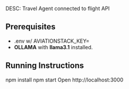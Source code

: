 DESC: Travel Agent connected to flight API
## Prerequisites
- .env w/ AVIATIONSTACK_KEY=
- **OLLAMA** with **llama3.1** installed.

## Running Instructions
npm install
npm start
Open  http://localhost:3000
